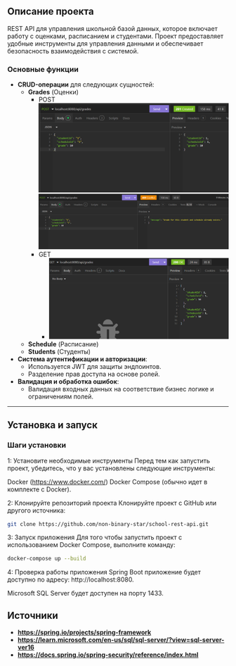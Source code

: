 ## Описание проекта

REST API для управления школьной базой данных, которое включает работу с оценками, расписанием и студентами. Проект предоставляет удобные инструменты для управления данными и обеспечивает безопасность взаимодействия с системой.

### Основные функции

- **CRUD-операции** для следующих сущностей:
    - **Grades** (Оценки)
      - POST
  ![img.png](img.png)
  ![img_1.png](img_1.png)
      - GET
        - ![img_2.png](img_2.png)
    - **Schedule** (Расписание)
    - **Students** (Студенты)
- **Система аутентификации и авторизации**:
    - Используется JWT для защиты эндпоинтов.
    - Разделение прав доступа на основе ролей.
- **Валидация и обработка ошибок**:
    - Валидация входных данных на соответствие бизнес логике и ограничениям полей.

---

## Установка и запуск

### Шаги установки
1: Установите необходимые инструменты
Перед тем как запустить проект, убедитесь, что у вас установлены следующие инструменты:

Docker (https://www.docker.com/)
Docker Compose (обычно идет в комплекте с Docker).

2: Клонируйте репозиторий проекта
Клонируйте проект с GitHub или другого источника:

```bash
git clone https://github.com/non-binary-star/school-rest-api.git
```
3: Запуск приложения
Для того чтобы запустить проект с использованием Docker Compose, выполните команду:

```bash
docker-compose up --build
```
4: Проверка работы приложения
Spring Boot приложение будет доступно по адресу: http://localhost:8080.

Microsoft SQL Server будет доступен на порту 1433.

## Источники
- **https://spring.io/projects/spring-framework**
- **https://learn.microsoft.com/en-us/sql/sql-server/?view=sql-server-ver16**
- **https://docs.spring.io/spring-security/reference/index.html**
